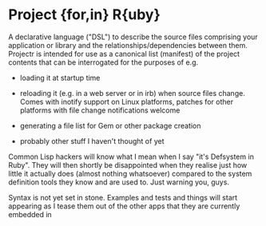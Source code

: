 # Project {for,in} R{uby}

A declarative language ("DSL") to describe the source files comprising
your application or library and the relationships/dependencies between
them.  Projectr is intended for use as a canonical list (manifest) of
the project contents that can be interrogated for the purposes of e.g.

* loading it at startup time

* reloading it (e.g. in a web server or in irb) when source files
  change.  Comes with inotify support on Linux platforms, patches for
  other platforms with file change notifications welcome

* generating a file list for Gem or other package creation 

* probably other stuff I haven't thought of yet

Common Lisp hackers will know what I mean when I say "it's Defsystem in 
Ruby".  They will then shortly be disappointed when they realise just
how little it actually does (almost nothing whatsoever) compared to the
system definition tools they know and are used to.  Just warning you,
guys.

Syntax is not yet set in stone.  Examples and tests and things will
start appearing as I tease them out of the other apps that they are
currently embedded in

